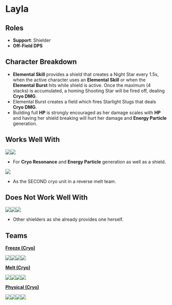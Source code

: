# Layla

## Roles

* **Support**: Shielder
* **Off-Field DPS**

## Character Breakdown

* **Elemental Skill** provides a shield that creates a Night Star every 1.5s, when the active character uses an **Elemental Skill** or when the **Elemental Burst** hits while shield is active. Once the maximum (4 stacks) is accumulated, a homing Shooting Star will be fired off, dealing **Cryo DMG**.
* Elemental Burst creates a field which fires Starlight Slugs that deals **Cryo DMG**.&#x20;
* Building full **HP** is strongly encouraged as her damage scales with **HP** and having her shield breaking will hurt her damage and **Energy Particle** generation.

## Works Well With

![](../../.gitbook/assets/ui\_icon\_cryo.webp)![](../../.gitbook/assets/ui\_avataricon\_eula.png)

* For **Cryo Resonance** and **Energy Particle** generation as well as a shield.

![](../../.gitbook/assets/ui\_icon\_pyro.webp)

* As the SECOND cryo unit in a reverse melt team.

## **Does Not Work Well With**

![](../../.gitbook/assets/ui\_avataricon\_zhongli.png)![](../../.gitbook/assets/ui\_avataricon\_thoma.png)![](../../.gitbook/assets/ui\_avataricon\_diona.png)

* Other shielders as she already provides one herself.

## Teams

****[**Freeze (Cryo)**](../../teams/freeze.md)****

![](../../.gitbook/assets/ui\_avataricon\_ayaka.png)![](../../.gitbook/assets/ui\_icon\_hydro.webp)![](../../.gitbook/assets/ui\_icon\_anemo.webp)![](../../.gitbook/assets/ui\_avataricon\_layla.png)

****[**Melt (Cryo)**](../../teams/reverse-melt.md)****

![](../../.gitbook/assets/ui\_avataricon\_rosaria.png)![](../../.gitbook/assets/ui\_avataricon\_xiangling.png)![](../../.gitbook/assets/ui\_avataricon\_bennett.png)![](../../.gitbook/assets/ui\_avataricon\_layla.png)

****[**Physical (Cryo)**](../../teams/physical-cryo.md)****

![](../../.gitbook/assets/ui\_avataricon\_eula.png)![](../../.gitbook/assets/ui\_icon\_electro.webp)![](../../.gitbook/assets/ui\_icon\_cryo.webp)![](../../.gitbook/assets/ui\_avataricon\_layla.png)
